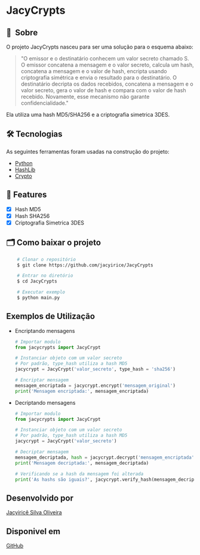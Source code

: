 # JacyCrypts

## 🔖&nbsp; Sobre
O projeto JacyCrypts nasceu para ser uma solução para o esquema abaixo:

> "O emissor e o destinatário conhecem um valor secreto chamado S. O emissor concatena a mensagem e o valor secreto, calcula um hash, concatena a mensagem e o valor de hash, encripta usando 
> criptografia simétrica e envia o resultado para o destinatário. O destinatário decripta os dados 
> recebidos, concatena a mensagem e o valor secreto, gera o valor de hash e compara com o valor de 
> hash recebido. Novamente, esse mecanismo não garante confidencialidade."

Ela utiliza uma hash MD5/SHA256 e a criptografia simetrica 3DES.

## 🛠 Tecnologias

As seguintes ferramentas foram usadas na construção do projeto:
- [Python](https://python.org/)
- [HashLib](https://docs.python.org/3/library/hashlib.html)
- [Crypto](https://pycryptodome.readthedocs.io/)

## 🚀 Features
- [x] Hash MD5
- [x] Hash SHA256
- [x] Criptografia Simetrica 3DES

## 🗂 Como baixar o projeto
```bash
    # Clonar o repositório
    $ git clone https://github.com/jacyirice/JacyCrypts

    # Entrar no diretório
    $ cd JacyCrypts

    # Executar exemplo
    $ python main.py
```

## Exemplos de Utilização
- Encriptando mensagens
    ```python
    # Importar modulo
    from jacycrypts import JacyCrypt

    # Instanciar objeto com um valor secreto
    # Por padrão, type_hash utiliza a hash MD5
    jacycrypt = JacyCrypt('valor_secreto', type_hash = 'sha256')

    # Encriptar mensagem
    mensagem_encriptada = jacycrypt.encrypt('mensagem_original')
    print('Mensagem encriptada:', mensagem_encriptada)
    ```
- Decriptando mensagens
    ```python
    # Importar modulo
    from jacycrypts import JacyCrypt

    # Instanciar objeto com um valor secreto
    # Por padrão, type_hash utiliza a hash MD5
    jacycrypt = JacyCrypt('valor_secreto')

    # Decriptar mensagem
    mensagem_decriptada, hash = jacycrypt.decrypt('mensagem_encriptada')
    print('Mensagem decriptada:', mensagem_decriptada)

    # Verificando se a hash da mensagem foi alterada
    print('As hashs são iguais?', jacycrypt.verify_hash(mensagem_decriptada, hash))
    ```

## Desenvolvido por
[Jacyiricê Silva Oliveira](https://github.com/jacyirice/)

## Disponivel em 
[GitHub](https://github.com/jacyirice/JacyCrypts)
